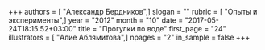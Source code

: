 +++
authors = [ "Александр Бердников",]
slogan = ""
rubric = [ "Опыты и эксперименты",]
year = "2012"
month = "10"
date = "2017-05-24T18:15:52+03:00"
title = "Прогулки по воде"
first_page = "24"
illustrators = [ "Алие Аблямитова",]
npages = "2"
in_sample = false
+++

